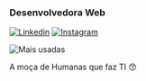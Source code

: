 ### Desenvolvedora Web
[![Linkedin](	https://img.shields.io/badge/LinkedIn-0077B5?style=for-the-badge&logo=linkedin&logoColor=white)](https://www.linkedin.com/in/sorayacop/)
[![Instagram](https://img.shields.io/badge/Instagram-E4405F?style=for-the-badge&logo=instagram&logoColor=white)](https://www.instagram.com/soraya_cop/)


![Mais usadas](https://github-readme-stats.vercel.app/api/top-langs/?username=sorayacop&layout=compact)

A moça de Humanas que faz TI 😙
